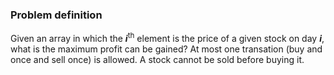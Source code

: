 ### Problem definition
Given an array in which the __*i*__<sup>th</sup> element is the price
of a given stock on day __*i*__, what is the maximum profit
can be gained? At most one transation (buy and once
and sell once) is allowed. A stock cannot be sold
before buying it.